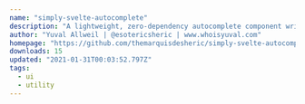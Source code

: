 ```yaml
---
name: "simply-svelte-autocomplete"
description: "A lightweight, zero-dependency autocomplete component written in SvelteJS"
author: "Yuval Allweil | @esotericsheric | www.whoisyuval.com"
homepage: "https://github.com/themarquisdesheric/simply-svelte-autocomplete"
downloads: 15
updated: "2021-01-31T00:03:52.797Z"
tags: 
  - ui
  - utility
---
```

